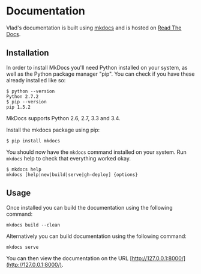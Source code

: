 <h1>Documentation</h1>

Vlad's documentation is built using [mkdocs](http://www.mkdocs.org) and is hosted on [Read The Docs](http://www.readthedocs.org).

## Installation

In order to install MkDocs you'll need Python installed on your system, as well as the Python package manager "pip". You can check if you have these already installed like so:

    $ python --version
    Python 2.7.2
    $ pip --version
    pip 1.5.2

MkDocs supports Python 2.6, 2.7, 3.3 and 3.4.

Install the mkdocs package using pip:

    $ pip install mkdocs

You should now have the `mkdocs` command installed on your system. Run `mkdocs` help to check that everything worked okay.

    $ mkdocs help
    mkdocs [help|new|build|serve|gh-deploy] {options}

## Usage

Once installed you can build the documentation using the following command:

    mkdocs build --clean

Alternatively you can build documentation using the following command:

    mkdocs serve

You can then view the documentation on the URL [http://127.0.0.1:8000/](http://127.0.0.1:8000/).
